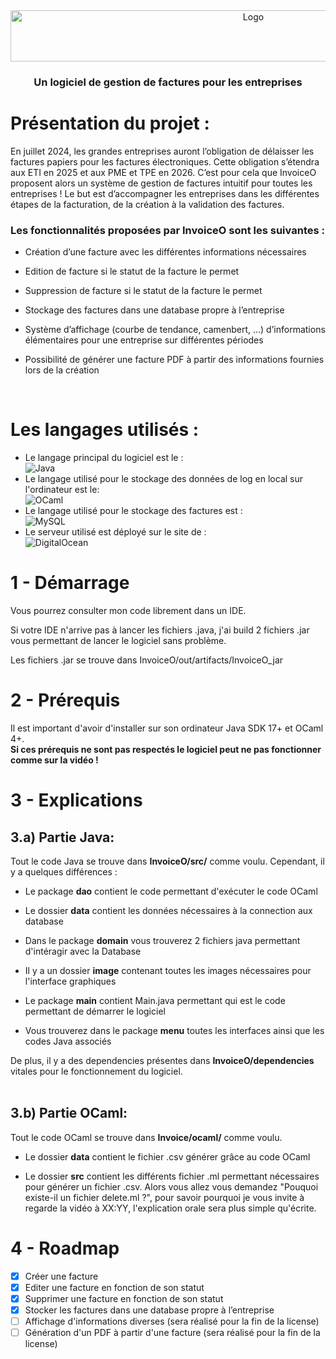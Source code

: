 <div align="center">
  <a href="https://github.com/MrFreedy/InvoiceO">
    <img src="https://user-images.githubusercontent.com/74242616/198913703-3a76b17c-c5f1-4fe5-b08d-67105f01c0d3.png" alt="Logo" width="761" height="82">
  </a>

<h3 align="center">Un logiciel de gestion de factures pour les entreprises</h3>
</div>

# Présentation du projet :

<p>En juillet 2024, les grandes entreprises auront l’obligation de délaisser les factures papiers pour les factures électroniques. Cette obligation s’étendra aux ETI en 2025 et aux PME et TPE en 2026. C’est pour cela que InvoiceO proposent alors un système de gestion de factures intuitif pour toutes les entreprises ! Le but est d’accompagner les entreprises dans les différentes étapes de la facturation, de la création à la validation des factures.</p>

<h3>Les fonctionnalités proposées par InvoiceO sont les suivantes :</h3>
<ul><li>Création d’une facture avec les différentes informations nécessaires</li></ul>
<ul><li>Edition de facture si le statut de la facture le permet</li></ul>
<ul><li>Suppression de facture si le statut de la facture le permet</li></ul>
<ul><li>Stockage des factures dans une database propre à l’entreprise</li></ul>
<ul><li>Système d’affichage (courbe de tendance, camenbert, …) d’informations élémentaires pour une entreprise sur différentes périodes</li></ul>
<ul><li>Possibilité de générer une facture PDF à partir des informations fournies lors de la création</li></ul>
<br>

# Les langages utilisés :
* Le langage principal du logiciel est le :<br>
  ![Java]<br>
* Le langage utilisé pour le stockage des données de log en local sur l'ordinateur est le:<br>
  ![OCaml]<br>
* Le langage utilisé pour le stockage des factures est :<br>
  ![MySQL]<br>
* Le serveur utilisé est déployé sur le site de :<br>
  ![DigitalOcean]

# 1 - Démarrage
Vous pourrez consulter mon code librement dans un IDE.

Si votre IDE n'arrive pas à lancer les fichiers .java, j'ai build 2 fichiers .jar vous permettant de lancer le logiciel sans problème.

Les fichiers .jar se trouve dans InvoiceO/out/artifacts/InvoiceO_jar

# 2 - Prérequis

Il est important d'avoir d'installer sur son ordinateur Java SDK 17+ et OCaml 4+.<br>
<strong>Si ces prérequis ne sont pas respectés le logiciel peut ne pas fonctionner comme sur la vidéo !</strong>

# 3 - Explications


## 3.a) Partie Java:
Tout le code Java se trouve dans <strong>InvoiceO/src/</strong> comme voulu.
Cependant, il y a quelques différences :
<ul><li> Le package <strong>dao</strong> contient le code permettant d'exécuter le code OCaml</li></ul>
<ul><li> Le dossier <strong>data</strong> contient les données nécessaires à la connection aux database</li></ul>
<ul><li> Dans le package <strong>domain</strong> vous trouverez 2 fichiers java permettant d'intéragir avec la Database</li></ul>
<ul><li> Il y a un dossier <strong>image</strong> contenant toutes les images nécessaires pour l'interface graphiques</li></ul>
<ul><li> Le package <strong>main</strong> contient Main.java permettant qui est le code permettant de démarrer le logiciel</li></ul>
<ul><li> Vous trouverez dans le package <strong>menu</strong> toutes les interfaces ainsi que les codes Java associés</li></ul>

De plus, il y a des dependencies présentes dans <strong>InvoiceO/dependencies</strong> vitales pour le fonctionnement du logiciel.<br><br>


## 3.b) Partie OCaml:
Tout le code OCaml se trouve dans <strong>Invoice/ocaml/</strong> comme voulu.
<ul><li> Le dossier <strong>data</strong> contient le fichier .csv générer grâce au code OCaml</li></ul>
<ul><li> Le dossier <strong>src</strong> contient les différents fichier .ml permettant nécessaires pour générer un fichier .csv. Alors vous allez vous demandez "Pouquoi existe-il un fichier delete.ml ?", pour savoir pourquoi je vous invite à regarde la vidéo à XX:YY, l'explication orale sera plus simple qu'écrite.</li></ul>

# 4 - Roadmap

- [x] Créer une facture
- [x] Editer une facture en fonction de son statut
- [x] Supprimer une facture en fonction de son statut
- [x] Stocker les factures dans une database propre à l’entreprise
- [ ] Affichage d'informations diverses (sera réalisé pour la fin de la license)
- [ ] Génération d'un PDF à partir d'une facture (sera réalisé pour la fin de la license)

[MySQL]: https://img.shields.io/badge/mysql-%2300f.svg?style=for-the-badge&logo=mysql&logoColor=white
[OCaml]: https://img.shields.io/badge/-OCaml-black?logo=ocaml&style=for-the-badge
[Java]: https://img.shields.io/badge/Java-ED8B00?style=for-the-badge&logo=java&logoColor=white
[DigitalOcean]: https://img.shields.io/badge/Digital_Ocean-0080FF?style=for-the-badge&logo=DigitalOcean&logoColor=white